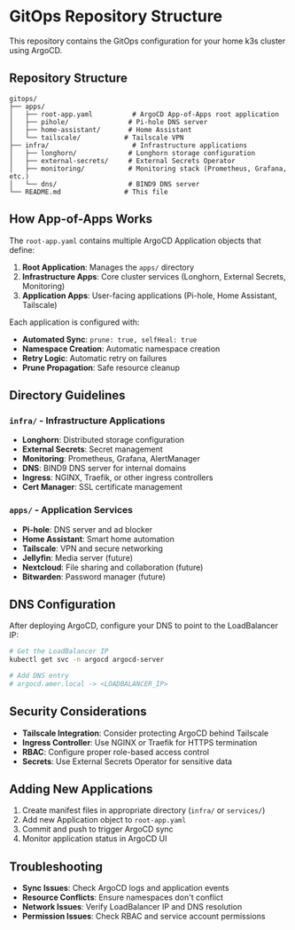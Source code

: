 # GitOps Repository Structure

This repository contains the GitOps configuration for your home k3s cluster using ArgoCD.

## Repository Structure

```
gitops/
├── apps/
│   ├── root-app.yaml          # ArgoCD App-of-Apps root application
│   ├── pihole/               # Pi-hole DNS server
│   ├── home-assistant/       # Home Assistant
│   └── tailscale/           # Tailscale VPN
├── infra/                     # Infrastructure applications
│   ├── longhorn/             # Longhorn storage configuration
│   ├── external-secrets/     # External Secrets Operator
│   ├── monitoring/           # Monitoring stack (Prometheus, Grafana, etc.)
│   └── dns/                  # BIND9 DNS server
└── README.md                # This file
```

## How App-of-Apps Works

The `root-app.yaml` contains multiple ArgoCD Application objects that define:

1. **Root Application**: Manages the `apps/` directory
2. **Infrastructure Apps**: Core cluster services (Longhorn, External Secrets, Monitoring)
3. **Application Apps**: User-facing applications (Pi-hole, Home Assistant, Tailscale)

Each application is configured with:
- **Automated Sync**: `prune: true, selfHeal: true`
- **Namespace Creation**: Automatic namespace creation
- **Retry Logic**: Automatic retry on failures
- **Prune Propagation**: Safe resource cleanup

## Directory Guidelines

### `infra/` - Infrastructure Applications
- **Longhorn**: Distributed storage configuration
- **External Secrets**: Secret management
- **Monitoring**: Prometheus, Grafana, AlertManager
- **DNS**: BIND9 DNS server for internal domains
- **Ingress**: NGINX, Traefik, or other ingress controllers
- **Cert Manager**: SSL certificate management

### `apps/` - Application Services
- **Pi-hole**: DNS server and ad blocker
- **Home Assistant**: Smart home automation
- **Tailscale**: VPN and secure networking
- **Jellyfin**: Media server (future)
- **Nextcloud**: File sharing and collaboration (future)
- **Bitwarden**: Password manager (future)

## DNS Configuration

After deploying ArgoCD, configure your DNS to point to the LoadBalancer IP:

```bash
# Get the LoadBalancer IP
kubectl get svc -n argocd argocd-server

# Add DNS entry
# argocd.amer.local -> <LOADBALANCER_IP>
```

## Security Considerations

- **Tailscale Integration**: Consider protecting ArgoCD behind Tailscale
- **Ingress Controller**: Use NGINX or Traefik for HTTPS termination
- **RBAC**: Configure proper role-based access control
- **Secrets**: Use External Secrets Operator for sensitive data

## Adding New Applications

1. Create manifest files in appropriate directory (`infra/` or `services/`)
2. Add new Application object to `root-app.yaml`
3. Commit and push to trigger ArgoCD sync
4. Monitor application status in ArgoCD UI

## Troubleshooting

- **Sync Issues**: Check ArgoCD logs and application events
- **Resource Conflicts**: Ensure namespaces don't conflict
- **Network Issues**: Verify LoadBalancer IP and DNS resolution
- **Permission Issues**: Check RBAC and service account permissions
